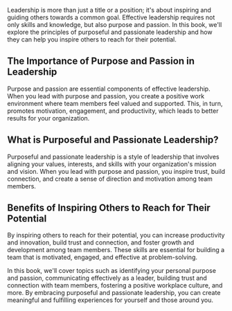 
Leadership is more than just a title or a position; it's about inspiring and guiding others towards a common goal. Effective leadership requires not only skills and knowledge, but also purpose and passion. In this book, we'll explore the principles of purposeful and passionate leadership and how they can help you inspire others to reach for their potential.

The Importance of Purpose and Passion in Leadership
---------------------------------------------------

Purpose and passion are essential components of effective leadership. When you lead with purpose and passion, you create a positive work environment where team members feel valued and supported. This, in turn, promotes motivation, engagement, and productivity, which leads to better results for your organization.

What is Purposeful and Passionate Leadership?
---------------------------------------------

Purposeful and passionate leadership is a style of leadership that involves aligning your values, interests, and skills with your organization's mission and vision. When you lead with purpose and passion, you inspire trust, build connection, and create a sense of direction and motivation among team members.

Benefits of Inspiring Others to Reach for Their Potential
---------------------------------------------------------

By inspiring others to reach for their potential, you can increase productivity and innovation, build trust and connection, and foster growth and development among team members. These skills are essential for building a team that is motivated, engaged, and effective at problem-solving.

In this book, we'll cover topics such as identifying your personal purpose and passion, communicating effectively as a leader, building trust and connection with team members, fostering a positive workplace culture, and more. By embracing purposeful and passionate leadership, you can create meaningful and fulfilling experiences for yourself and those around you.
